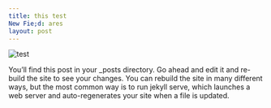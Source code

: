 ```yaml
---
title: this test
New Fie;d: ares
layout: post
---
```


![test](https://jekyller.github.io/online-cv/assets/images/home-img-2.jpg)

You’ll find this post in your _posts directory. Go ahead and edit it and re-build the site to see your changes. You can rebuild the site in many different ways, but the most common way is to run jekyll serve, which launches a web server and auto-regenerates your site when a file is updated.

